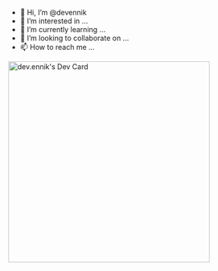 - 👋 Hi, I’m @devennik
- 👀 I’m interested in ...
- 🌱 I’m currently learning ...
- 💞️ I’m looking to collaborate on ...
- 📫 How to reach me ...

<a href="https://app.daily.dev/DevEnnik"><img src="https://api.daily.dev/devcards/e62f246604234a44b65339e2f254e1fa.png?r=b7n" width="400" alt="dev.ennik's Dev Card"/></a>

<!---
devennik/devennik is a ✨ special ✨ repository because its `README.md` (this file) appears on your GitHub profile.
You can click the Preview link to take a look at your changes.
--->

